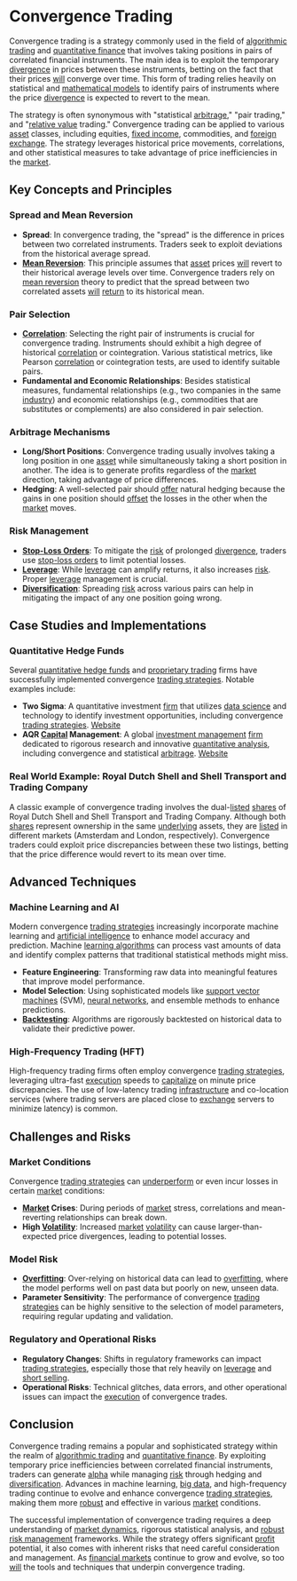 # Convergence Trading

Convergence trading is a strategy commonly used in the field of [algorithmic trading](../a/algorithmic_trading.md) and [quantitative finance](../q/quantitative_finance.md) that involves taking positions in pairs of correlated financial instruments. The main idea is to exploit the temporary [divergence](../d/divergence.md) in prices between these instruments, betting on the fact that their prices [will](../w/will.md) converge over time. This form of trading relies heavily on statistical and [mathematical models](../m/mathematical_models_in_trading.md) to identify pairs of instruments where the price [divergence](../d/divergence.md) is expected to revert to the mean.

The strategy is often synonymous with "statistical [arbitrage](../a/arbitrage.md)," "pair trading," and "[relative value](../r/relative_value.md) trading." Convergence trading can be applied to various [asset](../a/asset.md) classes, including equities, [fixed income](../f/fixed_income.md), commodities, and [foreign exchange](../f/foreign_exchange.md). The strategy leverages historical price movements, correlations, and other statistical measures to take advantage of price inefficiencies in the [market](../m/market.md).

## Key Concepts and Principles

### Spread and Mean Reversion

- **Spread**: In convergence trading, the "spread" is the difference in prices between two correlated instruments. Traders seek to exploit deviations from the historical average spread.
- **[Mean Reversion](../m/mean_reversion.md)**: This principle assumes that [asset](../a/asset.md) prices [will](../w/will.md) revert to their historical average levels over time. Convergence traders rely on [mean reversion](../m/mean_reversion.md) theory to predict that the spread between two correlated assets [will](../w/will.md) [return](../r/return.md) to its historical mean.

### Pair Selection

- **[Correlation](../c/correlation.md)**: Selecting the right pair of instruments is crucial for convergence trading. Instruments should exhibit a high degree of historical [correlation](../c/correlation.md) or cointegration. Various statistical metrics, like Pearson [correlation](../c/correlation.md) or cointegration tests, are used to identify suitable pairs.
- **Fundamental and Economic Relationships**: Besides statistical measures, fundamental relationships (e.g., two companies in the same [industry](../i/industry.md)) and economic relationships (e.g., commodities that are substitutes or complements) are also considered in pair selection.

### Arbitrage Mechanisms

- **Long/Short Positions**: Convergence trading usually involves taking a long position in one [asset](../a/asset.md) while simultaneously taking a short position in another. The idea is to generate profits regardless of the [market](../m/market.md) direction, taking advantage of price differences.
- **Hedging**: A well-selected pair should [offer](../o/offer.md) natural hedging because the gains in one position should [offset](../o/offset.md) the losses in the other when the [market](../m/market.md) moves.

### Risk Management

- **[Stop-Loss Orders](../s/stop-loss_orders.md)**: To mitigate the [risk](../r/risk.md) of prolonged [divergence](../d/divergence.md), traders use [stop-loss orders](../s/stop-loss_orders.md) to limit potential losses.
- **[Leverage](../l/leverage.md)**: While [leverage](../l/leverage.md) can amplify returns, it also increases [risk](../r/risk.md). Proper [leverage](../l/leverage.md) management is crucial.
- **[Diversification](../d/diversification.md)**: Spreading [risk](../r/risk.md) across various pairs can help in mitigating the impact of any one position going wrong.

## Case Studies and Implementations

### Quantitative Hedge Funds

Several [quantitative hedge funds](../q/quantitative_hedge_funds.md) and [proprietary trading](../p/proprietary_trading.md) firms have successfully implemented convergence [trading strategies](../t/trading_strategies.md). Notable examples include:

- **Two Sigma**: A quantitative investment [firm](../f/firm.md) that utilizes [data science](../d/data_science_in_trading.md) and technology to identify investment opportunities, including convergence [trading strategies](../t/trading_strategies.md). [Website](https://www.twosigma.com/)
- **AQR [Capital](../c/capital.md) Management**: A global [investment management](../i/investment_management.md) [firm](../f/firm.md) dedicated to rigorous research and innovative [quantitative analysis](../q/quantitative_analysis.md), including convergence and statistical [arbitrage](../a/arbitrage.md). [Website](https://www.aqr.com/)

### Real World Example: Royal Dutch Shell and Shell Transport and Trading Company

A classic example of convergence trading involves the dual-[listed](../l/listed.md) [shares](../s/shares.md) of Royal Dutch Shell and Shell Transport and Trading Company. Although both [shares](../s/shares.md) represent ownership in the same [underlying](../u/underlying.md) assets, they are [listed](../l/listed.md) in different markets (Amsterdam and London, respectively). Convergence traders could exploit price discrepancies between these two listings, betting that the price difference would revert to its mean over time.

## Advanced Techniques

### Machine Learning and AI

Modern convergence [trading strategies](../t/trading_strategies.md) increasingly incorporate machine learning and [artificial intelligence](../a/artificial_intelligence_in_trading.md) to enhance model accuracy and prediction. Machine [learning algorithms](../l/learning_algorithms_in_trading.md) can process vast amounts of data and identify complex patterns that traditional statistical methods might miss.

- **Feature Engineering**: Transforming raw data into meaningful features that improve model performance.
- **Model Selection**: Using sophisticated models like [support vector machines](../s/support_vector_machines_in_trading.md) (SVM), [neural networks](../n/neural_networks_in_trading.md), and ensemble methods to enhance predictions.
- **[Backtesting](../b/backtesting.md)**: Algorithms are rigorously backtested on historical data to validate their predictive power.

### High-Frequency Trading (HFT)

High-frequency trading firms often employ convergence [trading strategies](../t/trading_strategies.md), leveraging ultra-fast [execution](../e/execution.md) speeds to [capitalize](../c/capitalize.md) on minute price discrepancies. The use of low-latency trading [infrastructure](../i/infrastructure.md) and co-location services (where trading servers are placed close to [exchange](../e/exchange.md) servers to minimize latency) is common.

## Challenges and Risks

### Market Conditions

Convergence [trading strategies](../t/trading_strategies.md) can [underperform](../u/underperform.md) or even incur losses in certain [market](../m/market.md) conditions:

- **[Market](../m/market.md) Crises**: During periods of [market](../m/market.md) stress, correlations and mean-reverting relationships can break down.
- **High [Volatility](../v/volatility.md)**: Increased [market](../m/market.md) [volatility](../v/volatility.md) can cause larger-than-expected price divergences, leading to potential losses.

### Model Risk

- **[Overfitting](../o/overfitting.md)**: Over-relying on historical data can lead to [overfitting](../o/overfitting.md), where the model performs well on past data but poorly on new, unseen data.
- **Parameter Sensitivity**: The performance of convergence [trading strategies](../t/trading_strategies.md) can be highly sensitive to the selection of model parameters, requiring regular updating and validation.

### Regulatory and Operational Risks

- **Regulatory Changes**: Shifts in regulatory frameworks can impact [trading strategies](../t/trading_strategies.md), especially those that rely heavily on [leverage](../l/leverage.md) and [short selling](../s/short_selling.md).
- **Operational Risks**: Technical glitches, data errors, and other operational issues can impact the [execution](../e/execution.md) of convergence trades.

## Conclusion

Convergence trading remains a popular and sophisticated strategy within the realm of [algorithmic trading](../a/algorithmic_trading.md) and [quantitative finance](../q/quantitative_finance.md). By exploiting temporary price inefficiencies between correlated financial instruments, traders can generate [alpha](../a/alpha.md) while managing [risk](../r/risk.md) through hedging and [diversification](../d/diversification.md). Advances in machine learning, [big data](../b/big_data_in_trading.md), and high-frequency trading continue to evolve and enhance convergence [trading strategies](../t/trading_strategies.md), making them more [robust](../r/robust.md) and effective in various [market](../m/market.md) conditions.

The successful implementation of convergence trading requires a deep understanding of [market dynamics](../m/market_dynamics.md), rigorous statistical analysis, and [robust](../r/robust.md) [risk management](../r/risk_management.md) frameworks. While the strategy offers significant [profit](../p/profit.md) potential, it also comes with inherent risks that need careful consideration and management. As [financial markets](../f/financial_market.md) continue to grow and evolve, so too [will](../w/will.md) the tools and techniques that underpin convergence trading.